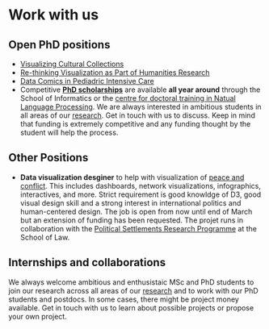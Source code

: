 # Work with us

## Open PhD positions

* [Visualizing Cultural Collections](phd-visCulturalCollections.html)
* [Re-thinking Visualization as Part of Humanities Research](phd-vishumanities-nov2021.html)
* [Data Comics in Pediadric Intensive Care](phd-pcc-2021.html)
* Competitive __[PhD scholarships](phd-edinburgh.html)__ are available **all year around** through the School of Informatics or the [centre for doctoral training in Natual Language Processing](https://web.inf.ed.ac.uk/cdt/natural-language-processing). We are always interested in ambitious students in all areas of our [research](https://vishub.net/index#projects). Get in touch with us to discuss. Keep in mind that funding is extremely competitive and any funding thought by the student will help the process.


## Other Positions

* **Data visualization desginer** to help with visualization of [peace and conflict](https://vishub.net/projects/peace_analytics.html). This includes dashboards, network visualizations, infographics, interactives, and more. Strict requirement is good knowldge of D3, good visual design skill and a strong interest in international politics and human-centered design. The job is open from now until end of March but an extension of funding has been requested. The projet runs in collaboration with the [Political Settlements Research Programme](https://www.politicalsettlements.org) at the School of Law. 

## Internships and collaborations

We always welcome ambitious and enthusistaic MSc and PhD students to join our research across all areas of our [research](https://vishub.net/index#projects) and to work with our PhD students and postdocs. In some cases, there might be project money available. Get in touch with us to learn about possible projects or propose your own project. 
